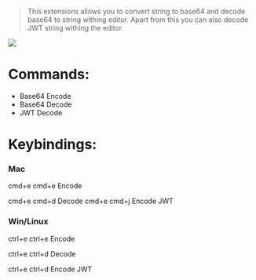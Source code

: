 > This extensions allows you to convert string to base64 and decode base64 to string withing editor. Apart from this you can also decode JWT string withing the editor

![]('./images/tutorial.gif')

# Commands:

- Base64 Encode
- Base64 Decode
- JWT Decode

# Keybindings:

### Mac

cmd+e cmd+e Encode

cmd+e cmd+d Decode
cmd+e cmd+j Encode JWT

### Win/Linux

ctrl+e ctrl+e Encode

ctrl+e ctrl+d Decode

ctrl+e ctrl+d Encode JWT
